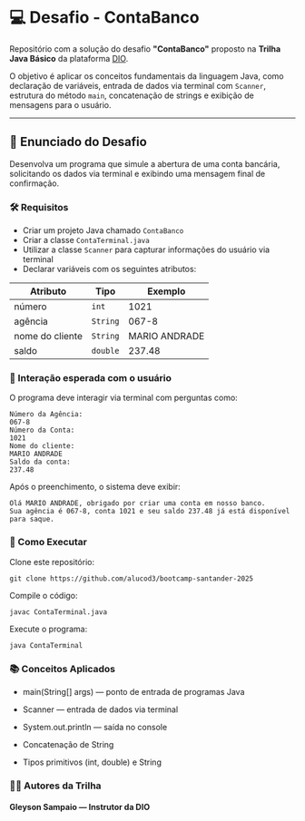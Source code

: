 # 💻 Desafio - ContaBanco

Repositório com a solução do desafio **"ContaBanco"** proposto na **Trilha Java Básico** da plataforma [DIO](https://www.dio.me/).

O objetivo é aplicar os conceitos fundamentais da linguagem Java, como declaração de variáveis, entrada de dados via terminal com `Scanner`, estrutura do método `main`, concatenação de strings e exibição de mensagens para o usuário.

---

## 🧾 Enunciado do Desafio

Desenvolva um programa que simule a abertura de uma conta bancária, solicitando os dados via terminal e exibindo uma mensagem final de confirmação.

### 🛠️ Requisitos

- Criar um projeto Java chamado `ContaBanco`
- Criar a classe `ContaTerminal.java`
- Utilizar a classe `Scanner` para capturar informações do usuário via terminal
- Declarar variáveis com os seguintes atributos:

| Atributo        | Tipo     | Exemplo       |
|-----------------|----------|---------------|
| número          | `int`    | 1021          |
| agência         | `String` | 067-8         |
| nome do cliente | `String` | MARIO ANDRADE |
| saldo           | `double` | 237.48        |

### 💬 Interação esperada com o usuário

O programa deve interagir via terminal com perguntas como:

```text
Número da Agência:
067-8
Número da Conta:
1021
Nome do cliente:
MARIO ANDRADE
Saldo da conta:
237.48
```

Após o preenchimento, o sistema deve exibir:

```
Olá MARIO ANDRADE, obrigado por criar uma conta em nosso banco.
Sua agência é 067-8, conta 1021 e seu saldo 237.48 já está disponível para saque.
```

### 🚀 Como Executar

Clone este repositório:

    git clone https://github.com/alucod3/bootcamp-santander-2025

Compile o código:

    javac ContaTerminal.java

Execute o programa:

    java ContaTerminal

### 📚 Conceitos Aplicados

- main(String[] args) — ponto de entrada de programas Java

- Scanner — entrada de dados via terminal

- System.out.println — saída no console

- Concatenação de String

- Tipos primitivos (int, double) e String

### 👨‍🏫 Autores da Trilha

#### Gleyson Sampaio — Instrutor da DIO